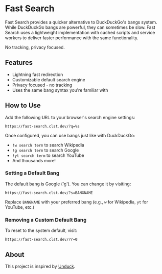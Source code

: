 # Fast  Search

Fast Search provides a quicker alternative to DuckDuckGo's bangs system. While DuckDuckGo bangs are powerful, they can sometimes be slow. Fast Search uses a lightweight implementation with cached scripts and service workers to deliver faster performance with the same functionality.

No tracking, privacy focused.

## Features

- Lightning fast redirection
- Customizable default search engine 
- Privacy focused - no tracking
- Uses the same bang syntax you're familiar with

## How to Use

Add the following URL to your browser's search engine settings:

```
https://fast-search.clst.dev/?q=%s
```

Once configured, you can use bangs just like with DuckDuckGo:
- `!w search term` to search Wikipedia
- `!g search term` to search Google
- `!yt search term` to search YouTube
- And thousands more!

### Setting a Default Bang

The default bang is Google ('g'). You can change it by visiting:

```
https://fast-search.clst.dev/?s=BANGNAME
```

Replace `BANGNAME` with your preferred bang (e.g., `w` for Wikipedia, `yt` for YouTube, etc.)

### Removing a Custom Default Bang

To reset to the system default, visit:

```
https://fast-search.clst.dev/?r=0
```

## About

This project is inspired by [Unduck](https://github.com/t3dotgg/unduck/).
